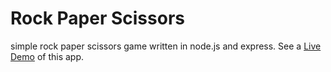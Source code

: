 # Rock Paper Scissors
simple rock paper scissors game written in node.js and express.
See a [Live Demo](https://cryptic-ocean-5408.herokuapp.com/) of this app.